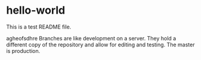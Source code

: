 # hello-world
This is a test README file.

agheofsdhre
Branches are like development on a server. They hold a different copy of the repository and allow for editing and testing. The master is production.
